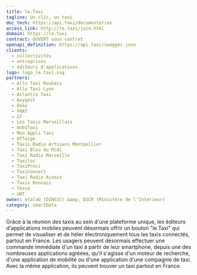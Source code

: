 ```yaml
---
title: le.Taxi
tagline: Un clic, un taxi
doc_tech: https://api.taxi/documentation
access_link: http://le.taxi/join.html
domain: https://le.taxi
contract: OUVERT sous contrat
openapi_definition: https://api.taxi/swagger.json
clients:
  - collectivités
  - entreprises
  - éditeurs d'applications
logo: logo_le.taxi.svg
partners:
  - Allo Taxi Roubaix
  - Allo Taxi Lyon
  - Atlantis Taxi
  - Axygest
  - Doko
  - FNAT
  - G7
  - Les Taxis Marseillais
  - mob1Taxi
  - Mon Appli Taxi
  - Offwigo
  - Taxis Radio Artisans Montpellier
  - Taxi Bleu du Midi
  - Taxi Radio Marseille
  - Taxiloc
  - TaxiProxi
  - TaxiConnect
  - Taxi Radio Aixois
  - Taxis Rennais
  - Tessa
  - UNT
owner: etalab (DINSIC) &amp; DSCR (Ministère de l'Intérieur)
category: smartData
---
```


Grâce à la réunion des taxis au sein d'une plateforme unique, les éditeurs d'applications mobiles peuvent désormais offrir un bouton "le.Taxi" qui permet de visualiser et de héler électroniquement tous les taxis connectés, partout en France. Les usagers peuvent désormais effectuer une commande immédiate d'un taxi à partir de leur smartphone, depuis une des nombreuses applications agréées, qu'il s'agisse d'un moteur de recherche, d'une application de mobilité ou d'une application d'une compagnie de taxi. Avec la même application, ils peuvent trouver un taxi partout en France.
